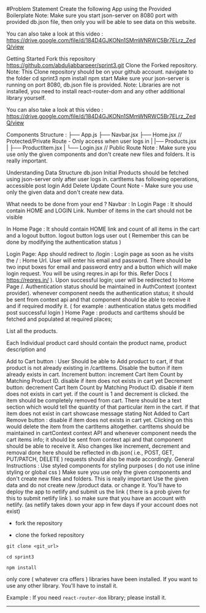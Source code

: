 #Problem Statement
Create the following App using the Provided Boilerplate
Note: Make sure you start json-server on 8080 port with provided db.json file, then only you will be able to see data on this website.

You can also take a look at this video : https://drive.google.com/file/d/184D4GJKONn1SMmWNRWC5Br7ELrz_ZedQ/view

Getting Started
Fork this repository https://github.com/abduljabbarpeer/sprint3.git
Clone the Forked repository. Note: This Clone repository should be on your github account.
navigate to the folder cd sprint3
npm install
npm start
Make sure your json-server is running on port 8080, db.json file is provided.
Note: Libraries are not installed, you need to install react-router-dom and any other additional library yourself.

You can also take a look at this video : https://drive.google.com/file/d/184D4GJKONn1SMmWNRWC5Br7ELrz_ZedQ/view

Components Structure :
├── App.js
   ├── Navbar.jsx
   ├── Home.jsx // Protected/Private Route - Only access when user logs in
   |   |── Products.jsx
   |        ├── ProductItem.jsx
   |
   └── Login.jsx // Public Route
Note : Make sure you use only the given components and don't create new files and folders. It is really important.

Understanding Data Structure
db.json
Initial Products should be fetched using json-server only after user logs in.
cartItems has following operations, accessible post login
Add
Delete
Update Count
Note - Make sure you use only the given data and don't create new data.

What needs to be done from your end ?
Navbar :
In Login Page : It should contain HOME and LOGIN Link. Number of items in the cart should not be visible

In Home Page : It should contain HOME link and count of all items in the cart and a logout button. logout button logs user out ( Remember this can be done by modifying the authentication status )

Login Page:
App should redirect to /login : Login page as soon as he visits the / : Home Url.
User will enter his email and password. There should be two input boxes for email and password entry and a button which will make login request. You will be using reqres.in api for this. Refer Docs ( https://reqres.in/ ). Upon successful login; user will be redirected to Home Page /.
Authentication status should be maintained in AuthContext (context provider). whenever component needs the authentication status; it should be sent from context api and that component should be able to receive it and if required modify it. ( for example : authentication status gets modified post successful login )
Home Page :
products and cartItems should be fetched and populated at required places;

List all the products.

Each Individual product card should contain the product name, product description and

Add to Cart button : User Should be able to Add product to cart, if that product is not already existing in /cartItems. Disable the button if item already exists in cart.
Increment button: increment Cart Item Count by Matching Product ID. disable if item does not exists in cart yet
Decrement button: decrement Cart Item Count by Matching Product ID. disable if item does not exists in cart yet. if the count is 1 and decrement is clicked. the item should be completely removed from cart.
There should be a text section which would tell the quantity of that particular item in the cart. if that item does not exist in cart showcase message stating Not Added to Cart
Remove button : disable if item does not exists in cart yet. Clicking on this would delete the item from the cartItems altogether.
cartItems should be maintained in cartContext context API and whenever component needs the cart items info; it should be sent from context api and that component should be able to receive it. Also changes like increment, decrement and removal done here should be reflected in db.json( i.e., POST, GET, PUT/PATCH, DELETE ) requests should also be made accordingly.
General Instructions :
Use styled components for styling purposes ( do not use inline styling or global css )
Make sure you use only the given components and don't create new files and folders. This is really important
Use the given data and do not create new /product data. or change it.
You'll have to deploy the app to netlify and submit us the link ( there is a prob given for this to submit netlify link ). so make sure that you have an account with netlify. (as netlify takes down your app in few days if your account does not exist)






- fork the repository

- clone the forked repository

```
git clone <git_url>
```

```
cd sprint3
```

```
npm install
```

only core ( whatever cra offers ) libraries have been installed. If you want to use any other library. You'll have to install it.

Example : If you need `react-router-dom` library; please install it.

---
